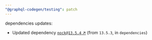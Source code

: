 ```yaml
---
"@graphql-codegen/testing": patch
---
```

dependencies updates:
  - Updated dependency [`nock@13.5.4` ↗︎](https://www.npmjs.com/package/nock/v/13.5.4) (from `13.5.3`, in `dependencies`)
